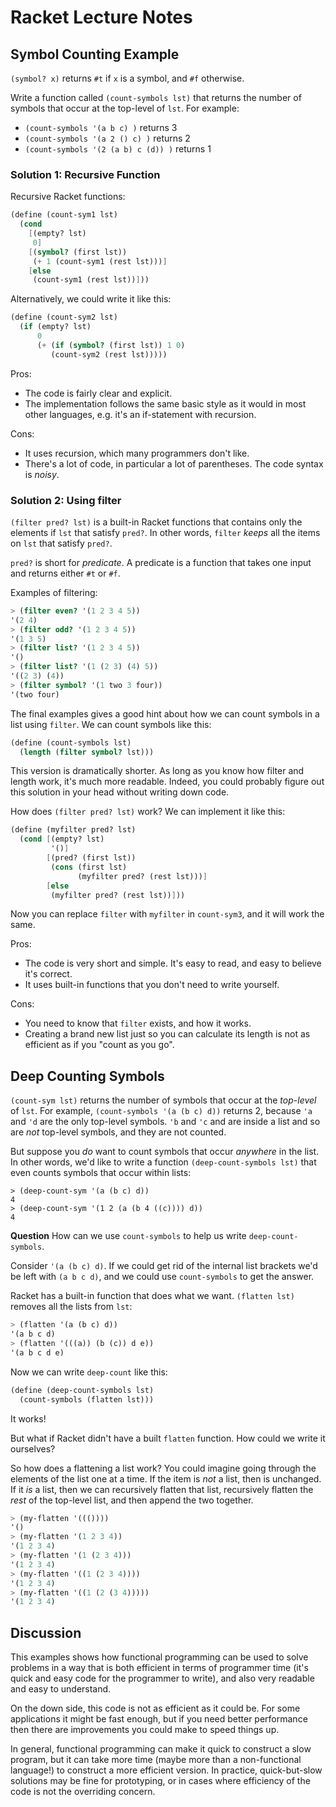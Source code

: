 # Racket Lecture Notes

## Symbol Counting Example

`(symbol? x)` returns `#t` if `x` is a symbol, and `#f` otherwise.

Write a function called `(count-symbols lst)` that returns the number of
symbols that occur at the top-level of `lst`. For example:

- `(count-symbols '(a b c) )` returns 3
- `(count-symbols '(a 2 () c) )` returns 2
- `(count-symbols '(2 (a b) c (d)) )` returns 1


### Solution 1: Recursive Function

Recursive Racket functions:

```scheme
(define (count-sym1 lst)
  (cond
    [(empty? lst) 
     0]
    [(symbol? (first lst)) 
     (+ 1 (count-sym1 (rest lst)))]
    [else 
     (count-sym1 (rest lst))]))
```

Alternatively, we could write it like this:

```scheme
(define (count-sym2 lst)
  (if (empty? lst)
      0 
      (+ (if (symbol? (first lst)) 1 0)
         (count-sym2 (rest lst)))))
```

Pros:
- The code is fairly clear and explicit.
- The implementation follows the same basic style as it would in most other
  languages, e.g. it's an if-statement with recursion.

Cons:
- It uses recursion, which many programmers don't like.
- There's a lot of code, in particular a lot of parentheses. The code syntax
  is *noisy*.


### Solution 2: Using filter

`(filter pred? lst)` is a built-in Racket functions that contains only the
elements if `lst` that satisfy `pred?`. In other words, `filter` *keeps* all
the items on `lst` that satisfy `pred?`.

`pred?` is short for *predicate*. A predicate is a function that takes one
input and returns either `#t` or `#f`.

Examples of filtering:

```scheme
> (filter even? '(1 2 3 4 5))
'(2 4)
> (filter odd? '(1 2 3 4 5))
'(1 3 5)
> (filter list? '(1 2 3 4 5))
'()
> (filter list? '(1 (2 3) (4) 5))
'((2 3) (4))
> (filter symbol? '(1 two 3 four))
'(two four)
```

The final examples gives a good hint about how we can count symbols in a list
using `filter`. We can count symbols like this:

```scheme
(define (count-symbols lst)
  (length (filter symbol? lst)))
```

This version is dramatically shorter. As long as you know how filter and
length work, it's much more readable. Indeed, you could probably figure out
this solution in your head without writing down code.

How does `(filter pred? lst)` work? We can implement it like this:

```scheme
(define (myfilter pred? lst)
  (cond [(empty? lst)
         '()]
        [(pred? (first lst))
         (cons (first lst)
               (myfilter pred? (rest lst)))]
        [else
         (myfilter pred? (rest lst))]))
```

Now you can replace `filter` with `myfilter` in `count-sym3`, and it will work
the same.

Pros:
- The code is very short and simple. It's easy to read, and 
  easy to believe it's correct. 
- It uses built-in functions that you don't need to write yourself.

Cons:
- You need to know that `filter` exists, and how it works.
- Creating a brand new list just so you can calculate its length is not as
  efficient as if you "count as you go".


## Deep Counting Symbols

`(count-sym lst)` returns the number of symbols that occur at the *top-level*
of `lst`. For example, `(count-symbols '(a (b c) d))` returns 2, because `'a`
and `'d` are the only top-level symbols. `'b` and `'c` and are inside a list
and so are *not* top-level symbols, and they are not counted.

But suppose you *do* want to count symbols that occur *anywhere* in the list.
In other words, we'd like to write a function `(deep-count-symbols lst)` that
even counts symbols that occur within lists:

```
> (deep-count-sym '(a (b c) d))
4
> (deep-count-sym '(1 2 (a (b 4 ((c)))) d))
4
```

**Question** How can we use `count-symbols` to help us write
`deep-count-symbols`.

Consider `'(a (b c) d)`. If we could get rid of the internal list brackets
we'd be left with `(a b c d)`, and we could use `count-symbols` to get the
answer.

Racket has a built-in function that does what we want. `(flatten lst)` removes
all the lists from `lst`:

```scheme
> (flatten '(a (b c) d))
'(a b c d)
> (flatten '(((a)) (b (c)) d e))
'(a b c d e)
```

Now we can write `deep-count` like this:

```scheme
(define (deep-count-symbols lst)
  (count-symbols (flatten lst)))
```

It works!

But what if Racket didn't have a built `flatten` function. How could we write
it ourselves?

So how does a flattening a list work? You could imagine going through the
elements of the list one at a time. If the item is *not* a list, then is
unchanged. If it *is* a list, then we can recursively flatten that list,
recursively flatten the *rest* of the top-level list, and then append the two
together.

```scheme
> (my-flatten '((())))
'()
> (my-flatten '(1 2 3 4))
'(1 2 3 4)
> (my-flatten '(1 (2 3 4)))
'(1 2 3 4)
> (my-flatten '((1 (2 3 4))))
'(1 2 3 4)
> (my-flatten '((1 (2 (3 4)))))
'(1 2 3 4)
```

## Discussion

This examples shows how functional programming can be used to solve problems
in a way that is both efficient in terms of programmer time (it's quick and
easy code for the programmer to write), and also very readable and easy to
understand.

On the down side, this code is not as efficient as it could be. For some
applications it might be fast enough, but if you need better performance then
there are improvements you could make to speed things up. 

In general, functional programming can make it quick to construct a slow
program, but it can take more time (maybe more than a non-functional
language!) to construct a more efficient version. In practice, quick-but-slow
solutions may be fine for prototyping, or in cases where efficiency of the
code is not the overriding concern.
